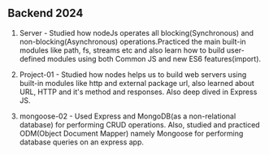 ## Backend 2024

1. Server - Studied how nodeJs operates all blocking(Synchronous) and non-blocking(Asynchronous) operations.Practiced the main built-in modules like path, fs, streams etc and also learn how to build user-defined modules using both Common JS and new ES6 features(import).

2. Project-01 - Studied how nodes helps us to build web servers using built-in modules like http and external package url, also learned about URL, HTTP and it's method and responses. Also deep dived in Express JS.

3. mongoose-02 - Used Express and MongoDB(as a non-relational database) for performing CRUD operations. Also, studied and practiced ODM(Object Document Mapper) namely Mongoose for performing database queries on an express app.
